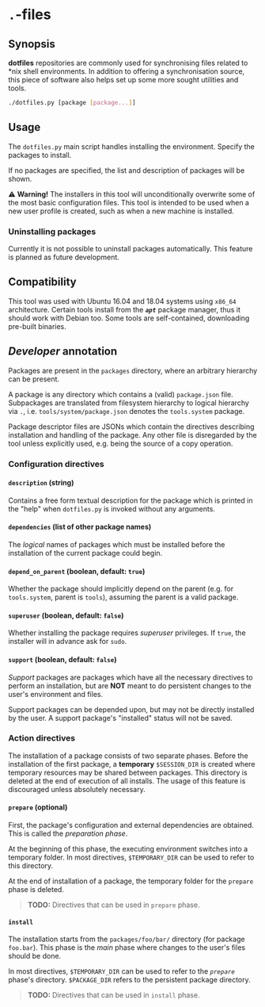 `.`-files
=========


Synopsis
--------

**dotfiles** repositories are commonly used for synchronising files related to
\*nix shell environments.
In addition to offering a synchronisation source, this piece of software also
helps set up some more sought utilities and tools.

```bash
./dotfiles.py [package [package...]]
```


Usage
-----

The `dotfiles.py` main script handles installing the environment.
Specify the packages to install.

If no packages are specified, the list and description of packages will be
shown.

:warning: **Warning!** The installers in this tool will unconditionally
overwrite some of the most basic configuration files.
This tool is intended to be used when a new user profile is created, such as
when a new machine is installed.

### Uninstalling packages
Currently it is not possible to uninstall packages automatically.
This feature is planned as future development.


Compatibility
-------------

This tool was used with Ubuntu 16.04 and 18.04 systems using `x86_64`
architecture.
Certain tools install from the ***`apt`*** package manager, thus it should work
with Debian too.
Some tools are self-contained, downloading pre-built binaries.


*Developer* annotation
----------------------

Packages are present in the `packages` directory, where an arbitrary hierarchy
can be present.

A package is any directory which contains a (valid) `package.json` file.
Subpackages are translated from filesystem hierarchy to logical hierarchy via
`.`, i.e. `tools/system/package.json` denotes the `tools.system` package.

Package descriptor files are JSONs which contain the directives describing
installation and handling of the package.
Any other file is disregarded by the tool unless explicitly used, e.g. being
the source of a copy operation.


### Configuration directives

#### `description` (string)

Contains a free form textual description for the package which is printed in
the "help" when `dotfiles.py` is invoked without any arguments.

#### `dependencies` (list of other package names)

The *logical* names of packages which must be installed before the installation
of the current package could begin.

#### `depend_on_parent` (boolean, default: `true`)

Whether the package should implicitly depend on the parent (e.g. for
`tools.system`, parent is `tools`), assuming the parent is a valid package.

#### `superuser` (boolean, default: `false`)

Whether installing the package requires *superuser* privileges.
If `true`, the installer will in advance ask for `sudo`.

#### `support` (boolean, default: `false`)

*Support* packages are packages which have all the necessary directives to
perform an installation, but are **NOT** meant to do persistent changes to the
user's environment and files.

Support packages can be depended upon, but may not be directly installed by
the user.
A support package's "installed" status will not be saved.


### Action directives

The installation of a package consists of two separate phases.
Before the installation of the first package, a **temporary** `$SESSION_DIR` is
created where temporary resources may be shared between packages.
This directory is deleted at the end of execution of all installs.
The usage of this feature is discouraged unless absolutely necessary.

#### `prepare` (optional)

First, the package's configuration and external dependencies are obtained.
This is called the *preparation phase*.

At the beginning of this phase, the executing environment switches into a
temporary folder.
In most directives, `$TEMPORARY_DIR` can be used to refer to this directory.

At the end of installation of a package, the temporary folder for the `prepare`
phase is deleted.

> **TODO:** Directives that can be used in `prepare` phase.

#### `install`

The installation starts from the `packages/foo/bar/` directory (for package
`foo.bar`).
This phase is the *main* phase where changes to the user's files should be
done.

In most directives, `$TEMPORARY_DIR` can be used to refer to the *`prepare`*
phase's directory.
`$PACKAGE_DIR` refers to the persistent package directory.

> **TODO:** Directives that can be used in `install` phase.
